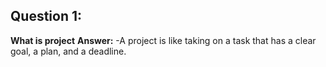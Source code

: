 ## Question 1:
**What is project**
**Answer:** -A project is like taking on a task that has a clear goal, a plan, and a deadline. 
